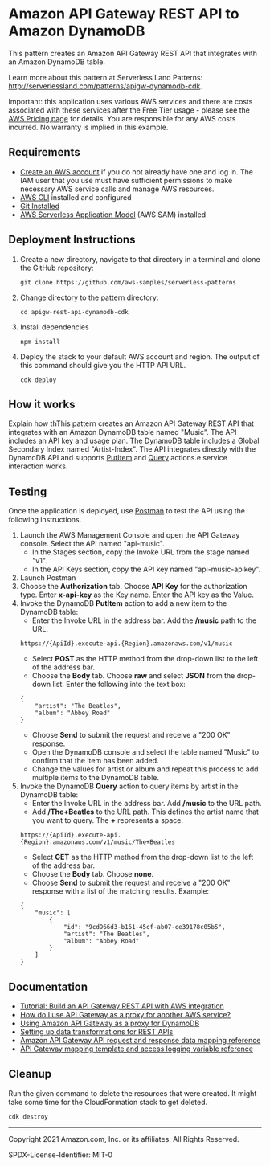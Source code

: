 # Amazon API Gateway REST API to Amazon DynamoDB

This pattern creates an Amazon API Gateway REST API that integrates with an Amazon DynamoDB table.

Learn more about this pattern at Serverless Land Patterns: http://serverlessland.com/patterns/apigw-dynamodb-cdk.

Important: this application uses various AWS services and there are costs associated with these services after the Free Tier usage - please see the [AWS Pricing page](https://aws.amazon.com/pricing/) for details. You are responsible for any AWS costs incurred. No warranty is implied in this example.

## Requirements

* [Create an AWS account](https://portal.aws.amazon.com/gp/aws/developer/registration/index.html) if you do not already have one and log in. The IAM user that you use must have sufficient permissions to make necessary AWS service calls and manage AWS resources.
* [AWS CLI](https://docs.aws.amazon.com/cli/latest/userguide/install-cliv2.html) installed and configured
* [Git Installed](https://git-scm.com/book/en/v2/Getting-Started-Installing-Git)
* [AWS Serverless Application Model](https://docs.aws.amazon.com/serverless-application-model/latest/developerguide/serverless-sam-cli-install.html) (AWS SAM) installed

## Deployment Instructions

1. Create a new directory, navigate to that directory in a terminal and clone the GitHub repository:
    ``` 
    git clone https://github.com/aws-samples/serverless-patterns
    ```
1. Change directory to the pattern directory:
    ```
    cd apigw-rest-api-dynamodb-cdk
    ```

1. Install dependencies
    ```
    npm install
    ```

1. Deploy the stack to your default AWS account and region. The output of this command should give you the HTTP API URL.
    ```
    cdk deploy
    ```

## How it works

Explain how thThis pattern creates an Amazon API Gateway REST API that integrates with an Amazon DynamoDB table named "Music". The API includes an API key and usage plan. The DynamoDB table includes a Global Secondary Index named "Artist-Index". The API integrates directly with the DynamoDB API and supports [PutItem](https://docs.aws.amazon.com/amazondynamodb/latest/APIReference/API_PutItem.html) and [Query](https://docs.aws.amazon.com/amazondynamodb/latest/APIReference/API_Query.html) actions.e service interaction works.

## Testing

Once the application is deployed, use [Postman](https://www.postman.com/) to test the API using the following instructions.

1. Launch the AWS Management Console and open the API Gateway console. Select the API named "api-music".
	* In the Stages section, copy the Invoke URL from the stage named "v1".
	* In the API Keys section, copy the API key named "api-music-apikey".
1. Launch Postman
1. Choose the **Authorization** tab. Choose **API Key** for the authorization type. Enter **x-api-key** as the Key name. Enter the API key as the Value.
1. Invoke the DynamoDB **PutItem** action to add a new item to the DynamoDB table:
	* Enter the Invoke URL in the address bar. Add the **/music** path to the URL.
	```
	https://{ApiId}.execute-api.{Region}.amazonaws.com/v1/music
	```
	* Select **POST** as the HTTP method from the drop-down list to the left of the address bar.
	* Choose the **Body** tab. Choose **raw** and select **JSON** from the drop-down list. Enter the following into the text box: 
	```
	{
		"artist": "The Beatles",
		"album": "Abbey Road"
	}
	```
	* Choose **Send** to submit the request and receive a "200 OK" response.
	* Open the DynamoDB console and select the table named "Music" to confirm that the item has been added.
	* Change the values for artist or album and repeat this process to add multiple items to the DynamoDB table.
1. Invoke the DynamoDB **Query** action to query items by artist in the DynamoDB table:
	* Enter the Invoke URL in the address bar. Add **/music** to the URL path.
	* Add **/The+Beatles** to the URL path. This defines the artist name that you want to query. The **+** represents a space.
	```
	https://{ApiId}.execute-api.{Region}.amazonaws.com/v1/music/The+Beatles
	```
	* Select **GET** as the HTTP method from the drop-down list to the left of the address bar.
	* Choose the **Body** tab. Choose **none**.
	* Choose **Send** to submit the request and receive a "200 OK" response with a list of the matching results. Example: 
	```
	{
		"music": [
			{
				"id": "9cd966d3-b161-45cf-ab07-ce39178c05b5",
				"artist": "The Beatles",
				"album": "Abbey Road"
			}
		]
	}
	```
## Documentation
- [Tutorial: Build an API Gateway REST API with AWS integration](https://docs.aws.amazon.com/apigateway/latest/developerguide/getting-started-aws-proxy.html)
- [How do I use API Gateway as a proxy for another AWS service?](https://aws.amazon.com/premiumsupport/knowledge-center/api-gateway-proxy-integrate-service/)
- [Using Amazon API Gateway as a proxy for DynamoDB](https://aws.amazon.com/blogs/compute/using-amazon-api-gateway-as-a-proxy-for-dynamodb/)
- [Setting up data transformations for REST APIs](https://docs.aws.amazon.com/apigateway/latest/developerguide/rest-api-data-transformations.html)
- [Amazon API Gateway API request and response data mapping reference](https://docs.aws.amazon.com/apigateway/latest/developerguide/request-response-data-mappings.html)
- [API Gateway mapping template and access logging variable reference](https://docs.aws.amazon.com/apigateway/latest/developerguide/api-gateway-mapping-template-reference.html)

## Cleanup
 
Run the given command to delete the resources that were created. It might take some time for the CloudFormation stack to get deleted.
```
cdk destroy
```

----
Copyright 2021 Amazon.com, Inc. or its affiliates. All Rights Reserved.

SPDX-License-Identifier: MIT-0
